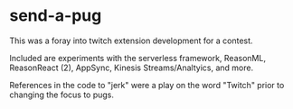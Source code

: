 # send-a-pug

This was a foray into twitch extension development for a contest.

Included are experiments with the serverless framework, ReasonML, ReasonReact (2), AppSync, Kinesis Streams/Analtyics, and more. 

References in the code to "jerk" were a play on the word "Twitch" prior to changing the focus to pugs.
